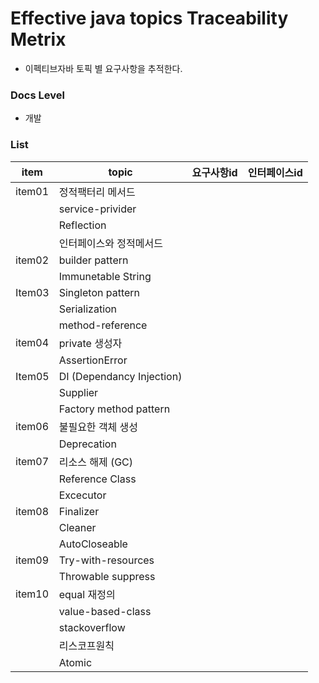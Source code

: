 # Effective java topics Traceability Metrix

- 이펙티브자바 토픽 별 요구사항을 추적한다.



### Docs Level

- 개발



### List

| item   | topic                     | 요구사항id | 인터페이스id |
| ------ | ------------------------- | ---------- | ------------ |
| item01 | 정적팩터리 메서드         |            |              |
|        | service-privider          |            |              |
|        | Reflection                |            |              |
|        | 인터페이스와 정적메서드   |            |              |
| item02 | builder pattern           |            |              |
|        | Immunetable String        |            |              |
| Item03 | Singleton pattern         |            |              |
|        | Serialization             |            |              |
|        | method-reference          |            |              |
| item04 | private 생성자            |            |              |
|        | AssertionError            |            |              |
| Item05 | DI (Dependancy Injection) |            |              |
|        | Supplier                  |            |              |
|        | Factory method pattern    |            |              |
| item06 | 불필요한 객체 생성        |            |              |
|        | Deprecation               |            |              |
| item07 | 리소스 해제 (GC)          |            |              |
|        | Reference Class           |            |              |
|        | Excecutor                 |            |              |
| item08 | Finalizer                 |            |              |
|        | Cleaner                   |            |              |
|        | AutoCloseable             |            |              |
| item09 | Try-with-resources        |            |              |
|        | Throwable suppress        |            |              |
| item10 | equal 재정의              |            |              |
|        | value-based-class         |            |              |
|        | stackoverflow             |            |              |
|        | 리스코프원칙              |            |              |
|        | Atomic                    |            |              |

